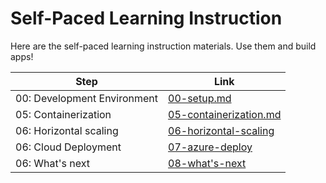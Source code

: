 # Self-Paced Learning Instruction

Here are the self-paced learning instruction materials. Use them and build apps!

| Step                                | Link                                               |
|-------------------------------------|----------------------------------------------------|
| 00: Development Environment         | [00-setup.md](./00-setup.md)                       |
| 05: Containerization                | [05-containerization.md](./05-containerization.md) |
| 06: Horizontal scaling              | [06-horizontal-scaling](./06-vertical-scaling.md)  |
| 06: Cloud Deployment                | [07-azure-deploy](./07-azure-deploy.md)            |
| 06: What's next                     | [08-what's-next](./08-what's-next.md)              |
